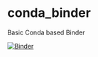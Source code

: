 # conda_binder
Basic Conda based Binder

[![Binder](https://mybinder.org/v2/gh/janafisher2331/shiny/HEAD)](https://mybinder.org/v2/gh/janafisher2331/shiny/HEAD)
